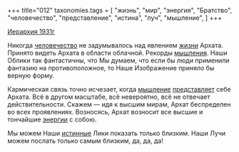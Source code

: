 +++
title="012"
taxonomies.tags = [
 "жизнь",
 "мир",
 "энергия",
 "Братство",
 "человечество",
 "представление",
 "истина",
 "луч",
 "мышление",
]
+++

[Иерархия 1931г](/agni/1931)

Никогда [человечество](/tags/человечество) не задумывалось над явлением [жизни](/tags/жизнь) Архата. Принято видеть Архата в области облачной. Рекорды [мышления](/tags/человечество). Наши Облики так фантастичны, что Мы думаем, что если бы люди применили фантазию на противоположное, то Наше Изображение приняло бы верную форму.   

Кармическая связь точно исчезает, когда [мышление](/tags/мышление) [представляет](/tags/представление) себе Архата. Всё в другом масштабе, всё невероятно, всё не отвечает действительности. Скажем — идя к высшим мирам, Архат беспределен во всех проявлениях. Возносясь, Архат возносит все высшие и тончайшие [энергии](/tags/энергия) с собою.   

Мы можем Наши [истинные](/tags/истина) Лики показать только близким. Наши Лучи можем послать только самым близким, да, да, да!   

